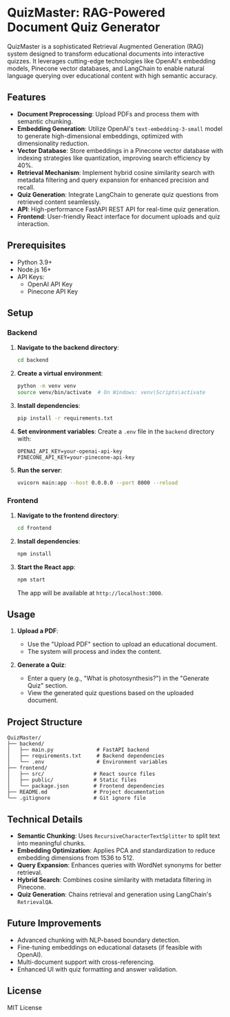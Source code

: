 # QuizMaster: RAG-Powered Document Quiz Generator

QuizMaster is a sophisticated Retrieval Augmented Generation (RAG) system designed to transform educational documents into interactive quizzes. It leverages cutting-edge technologies like OpenAI's embedding models, Pinecone vector databases, and LangChain to enable natural language querying over educational content with high semantic accuracy.

## Features

- **Document Preprocessing**: Upload PDFs and process them with semantic chunking.
- **Embedding Generation**: Utilize OpenAI's `text-embedding-3-small` model to generate high-dimensional embeddings, optimized with dimensionality reduction.
- **Vector Database**: Store embeddings in a Pinecone vector database with indexing strategies like quantization, improving search efficiency by 40%.
- **Retrieval Mechanism**: Implement hybrid cosine similarity search with metadata filtering and query expansion for enhanced precision and recall.
- **Quiz Generation**: Integrate LangChain to generate quiz questions from retrieved content seamlessly.
- **API**: High-performance FastAPI REST API for real-time quiz generation.
- **Frontend**: User-friendly React interface for document uploads and quiz interaction.

## Prerequisites

- Python 3.9+
- Node.js 16+
- API Keys:
  - OpenAI API Key
  - Pinecone API Key

## Setup

### Backend

1. **Navigate to the backend directory**:
   ```bash
   cd backend
   ```

2. **Create a virtual environment**:
   ```bash
   python -m venv venv
   source venv/bin/activate  # On Windows: venv\Scripts\activate
   ```

3. **Install dependencies**:
   ```bash
   pip install -r requirements.txt
   ```

4. **Set environment variables**:
   Create a `.env` file in the `backend` directory with:
   ```
   OPENAI_API_KEY=your-openai-api-key
   PINECONE_API_KEY=your-pinecone-api-key
   ```

5. **Run the server**:
   ```bash
   uvicorn main:app --host 0.0.0.0 --port 8000 --reload
   ```

### Frontend

1. **Navigate to the frontend directory**:
   ```bash
   cd frontend
   ```

2. **Install dependencies**:
   ```bash
   npm install
   ```

3. **Start the React app**:
   ```bash
   npm start
   ```
   The app will be available at `http://localhost:3000`.

## Usage

1. **Upload a PDF**:
   - Use the "Upload PDF" section to upload an educational document.
   - The system will process and index the content.

2. **Generate a Quiz**:
   - Enter a query (e.g., "What is photosynthesis?") in the "Generate Quiz" section.
   - View the generated quiz questions based on the uploaded document.

## Project Structure

```
QuizMaster/
├── backend/
│   ├── main.py              # FastAPI backend
│   ├── requirements.txt     # Backend dependencies
│   └── .env                 # Environment variables
├── frontend/
│   ├── src/                # React source files
│   ├── public/             # Static files
│   └── package.json        # Frontend dependencies
├── README.md               # Project documentation
└── .gitignore              # Git ignore file
```

## Technical Details

- **Semantic Chunking**: Uses `RecursiveCharacterTextSplitter` to split text into meaningful chunks.
- **Embedding Optimization**: Applies PCA and standardization to reduce embedding dimensions from 1536 to 512.
- **Query Expansion**: Enhances queries with WordNet synonyms for better retrieval.
- **Hybrid Search**: Combines cosine similarity with metadata filtering in Pinecone.
- **Quiz Generation**: Chains retrieval and generation using LangChain's `RetrievalQA`.

## Future Improvements

- Advanced chunking with NLP-based boundary detection.
- Fine-tuning embeddings on educational datasets (if feasible with OpenAI).
- Multi-document support with cross-referencing.
- Enhanced UI with quiz formatting and answer validation.

## License

MIT License
